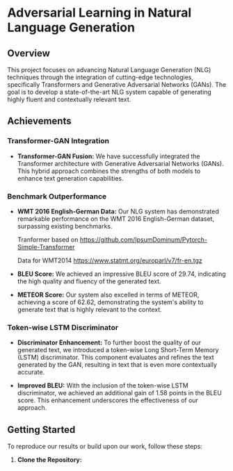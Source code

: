 


# Adversarial Learning in Natural Language Generation

## Overview
This project focuses on advancing Natural Language Generation (NLG) techniques through the integration of cutting-edge technologies, specifically Transformers and Generative Adversarial Networks (GANs). The goal is to develop a state-of-the-art NLG system capable of generating highly fluent and contextually relevant text.

## Achievements

### Transformer-GAN Integration

- **Transformer-GAN Fusion:** We have successfully integrated the Transformer architecture with Generative Adversarial Networks (GANs). This hybrid approach combines the strengths of both models to enhance text generation capabilities.

### Benchmark Outperformance

- **WMT 2016 English-German Data:** Our NLG system has demonstrated remarkable performance on the WMT 2016 English-German dataset, surpassing existing benchmarks.

  Tranformer based on https://github.com/IpsumDominum/Pytorch-Simple-Transformer

  Data for WMT2014 https://www.statmt.org/europarl/v7/fr-en.tgz


- **BLEU Score:** We achieved an impressive BLEU score of 29.74, indicating the high quality and fluency of the generated text.

- **METEOR Score:** Our system also excelled in terms of METEOR, achieving a score of 62.62, demonstrating the system's ability to generate text that is highly relevant to the context.

### Token-wise LSTM Discriminator

- **Discriminator Enhancement:** To further boost the quality of our generated text, we introduced a token-wise Long Short-Term Memory (LSTM) discriminator. This component evaluates and refines the text generated by the GAN, resulting in text that is even more contextually accurate.

- **Improved BLEU:** With the inclusion of the token-wise LSTM discriminator, we achieved an additional gain of 1.58 points in the BLEU score. This enhancement underscores the effectiveness of our approach.


## Getting Started

To reproduce our results or build upon our work, follow these steps:

1. **Clone the Repository:**
